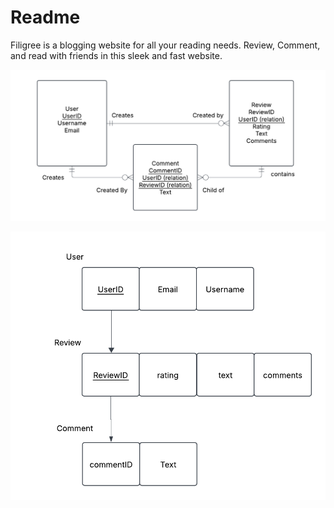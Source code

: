 # Readme

Filigree is a blogging website for all your reading needs. Review, Comment, and read with friends in this sleek and fast website.

![ERD Image](images/erd.png)

![Relation Image](images/relation.png)
